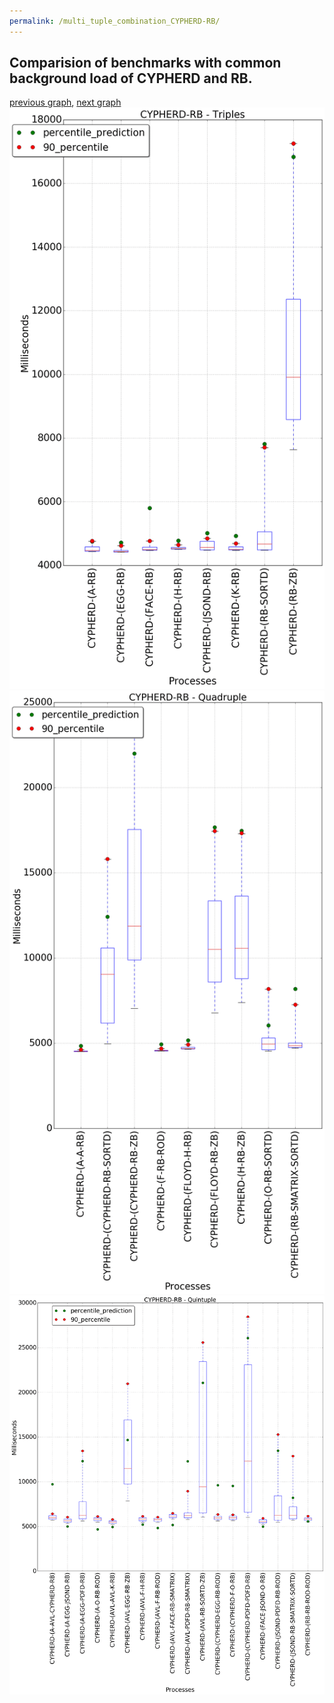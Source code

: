 ```yaml
---
permalink: /multi_tuple_combination_CYPHERD-RB/
---
```



 ## Comparision of benchmarks with common background load of CYPHERD and RB.

[previous graph](../multi_tuple_combination_CYPHERD-PDFD/), [next graph](../multi_tuple_combination_CYPHERD-ROD/)
![graph figure](./images/triple/CYPHERD/CYPHERD-RB_box.png)![graph figure](./images/quadruple/CYPHERD/CYPHERD-RB_box.png)![graph figure](./images/quintuple/CYPHERD/CYPHERD-RB_box.png)